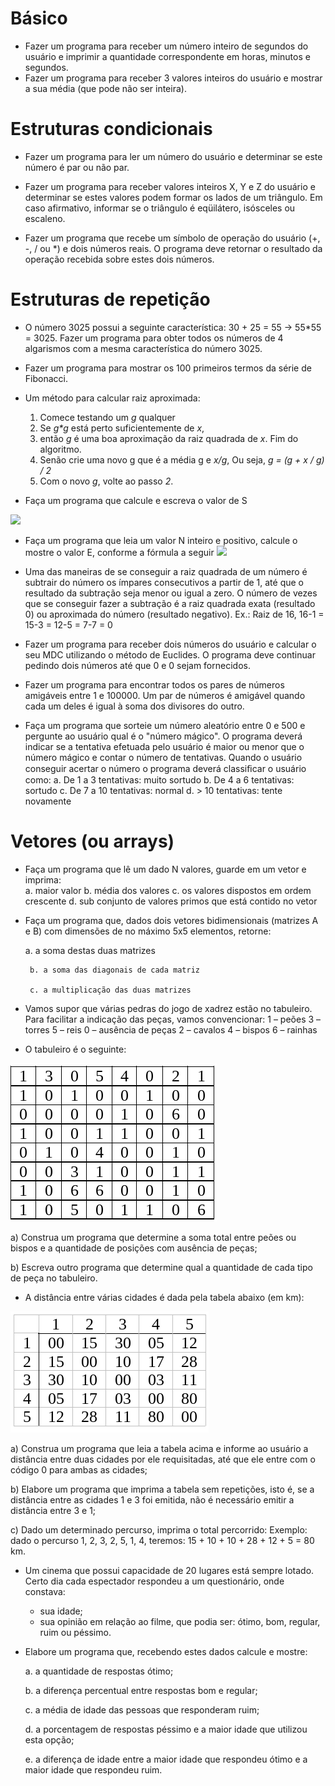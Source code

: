 
# Básico

* Fazer um programa para receber um número inteiro de segundos do usuário e imprimir a quantidade correspondente em horas, minutos e segundos.
* Fazer um programa para receber 3 valores inteiros do usuário e mostrar a sua média (que pode não ser inteira).

# Estruturas condicionais

* Fazer um programa para ler um número do usuário e determinar se este número é par ou não par.

* Fazer um programa  para receber valores inteiros X, Y e Z do usuário e determinar se estes valores podem formar os lados de um triângulo. Em caso afirmativo, informar se o triângulo é eqüilátero, isósceles ou escaleno.

* Fazer um programa que recebe um símbolo de operação do usuário (+, -, / ou *) e dois números reais. O programa deve retornar o resultado da operação recebida sobre estes dois números.

# Estruturas de repetição

* O número 3025 possui a seguinte característica: 30 + 25 = 55   -> 55*55 = 3025. Fazer um programa para obter todos os números de 4 algarismos com a mesma característica do número 3025.

* Fazer um programa para mostrar os 100 primeiros termos da série de Fibonacci.

* Um método para calcular raiz aproximada:

   1. Comece testando um *g* qualquer
   2. Se *g\*g* está perto suficientemente de *x*, 
     1. então *g* é uma boa aproximação da raiz quadrada de *x*. Fim do algoritmo.
     2. Senão crie uma novo g que é a média g e *x/g*, Ou seja,  *g = (g + x / g) / 2*
     3. Com o novo *g*, volte ao passo *2*.
    
* Faça um programa que calcule e escreva o valor de S

![](https://d2mxuefqeaa7sj.cloudfront.net/s_D205D9C631D435946E9E64035F8F4C743D476AAB9ADF43CCCCB1ED4CD7701587_1521482607804_image.png)

* Faça um programa que leia um valor N inteiro e positivo, calcule o mostre o valor E, conforme a fórmula a seguir
![](https://d2mxuefqeaa7sj.cloudfront.net/s_D205D9C631D435946E9E64035F8F4C743D476AAB9ADF43CCCCB1ED4CD7701587_1521482656139_image.png)


* Uma das maneiras de se conseguir a raiz quadrada de um número é subtrair do número os ímpares consecutivos a partir de 1, até que o resultado da subtração seja menor ou igual a zero. O número de vezes que se conseguir fazer a subtração é a raiz quadrada exata (resultado 0) ou aproximada do número (resultado negativo). Ex.: Raiz de 16,  16-1 = 15-3 = 12-5 = 7-7 = 0
 
* Fazer um programa para receber dois números do usuário e calcular o seu MDC utilizando o método de Euclides. O programa deve continuar pedindo dois números até que 0 e 0 sejam fornecidos.

* Fazer um programa para encontrar todos os pares de números amigáveis entre 1 e 100000. Um par de números é amigável quando cada um deles é igual à soma dos divisores do outro.

* Faça um programa que sorteie um número aleatório entre 0 e 500 e pergunte ao usuário qual é o "número mágico". O programa deverá indicar se a tentativa efetuada pelo usuário é maior ou menor que o número mágico e contar o número de tentativas. Quando o usuário conseguir acertar o número o programa deverá classiﬁcar o usuário como: 
    a. De 1 a 3 tentativas: muito sortudo
    b. De 4 a 6 tentativas: sortudo
    c. De 7 a 10 tentativas: normal
    d. > 10 tentativas: tente novamente
    
 # Vetores (ou arrays)
 
* Faça um programa que lê um dado N valores, guarde em um vetor e imprima:	
    a. maior valor
    b. média dos valores
    c. os valores dispostos em ordem crescente
    d. sub conjunto de valores primos que está contido no vetor
    
 * Faça um programa que, dados dois vetores bidimensionais (matrizes A e B) com dimensões de no máximo 5x5 elementos, retorne:
        
	a. a soma destas duas matrizes
	
        b. a soma das diagonais de cada matriz
	
        c. a multiplicação das duas matrizes
        
* Vamos supor que várias pedras do jogo de xadrez estão no tabuleiro. Para facilitar a indicação das peças, vamos convencionar:
1 – peões	3 – torres	5 – reis		0 – ausência de peças
2 – cavalos	4 – bispos	6 – rainhas

* O tabuleiro é o seguinte:

![tabuleiro](../img/tabuleiro.png)

a) Construa um programa que determine a soma total entre peões ou bispos e a quantidade de posições com ausência de peças;

b) Escreva outro programa que determine qual a quantidade de cada tipo de peça no tabuleiro.

* A distância entre várias cidades é dada pela tabela abaixo (em km):

![tabela cidades](../img/tabela_cidades.png)


a) Construa um programa que leia a tabela acima e informe ao usuário a distância entre duas cidades por ele requisitadas, até que ele entre com o código 0 para ambas as cidades;

b) Elabore um programa que imprima a tabela sem repetições, isto é, se a distância entre as cidades 1 e 3 foi emitida, não é necessário emitir a distância entre 3 e 1;

c) Dado um determinado percurso, imprima o total percorrido:
Exemplo: dado o percurso 1, 2, 3, 2, 5, 1, 4, teremos:
15 + 10 + 10 + 28 + 12 + 5 = 80 km.

* Um cinema que possui capacidade de 20 lugares está sempre lotado. Certo dia cada espectador respondeu a um questionário, onde constava:
	- sua idade;
	- sua opinião em relação ao filme, que podia ser: ótimo, bom, regular, ruim ou péssimo.

* Elabore um programa que, recebendo estes dados calcule e mostre:

    a. a quantidade de respostas ótimo;
    
    b. a diferença percentual entre respostas bom e regular;
    
    c. a média de idade das pessoas que responderam ruim;
    
    d. a porcentagem de respostas péssimo e a maior idade que utilizou esta opção;
    
    e. a diferença de idade entre a maior idade que respondeu ótimo e a maior idade que respondeu ruim.
